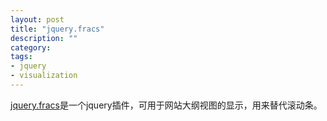 ```yaml
---
layout: post
title: "jquery.fracs"
description: ""
category: 
tags:
- jquery
- visualization
---
```

[jquery.fracs](http://larsjung.de/fracs/)是一个jquery插件，可用于网站大纲视图的显示，用来替代滚动条。
